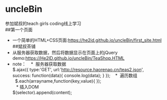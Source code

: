 # uncleBin
参加斌叔的teach girls coding线上学习  
##第一个页面   
* 一个简单的HTML+CSS页面:https://he2id.github.io/uncleBin/first_site.html  
##斌叔茶铺  
* 从服务器获取数据，然后将数据显示在页面上的jQuery demo:https://He2ID.github.io/uncleBin/TeaShop.HTML  
* note： 
    *  服务器获取数据  
          $.ajax({
            type:'GET',
            url:'http://resource.haorenao.cn/teas2.json',
            success: function(data){
              console.log(data);
            }
          });
    *  遍历数组  
          $.each(arrayname,function(key,value){
          });    
    *  插入DOM  
        $(selector).append(content);

